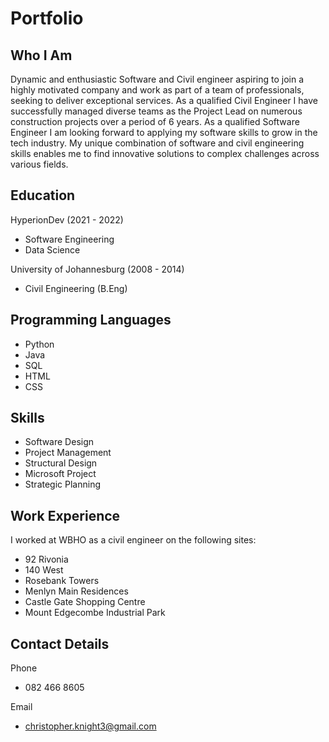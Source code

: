 # Portfolio

## Who I Am
Dynamic and enthusiastic Software and Civil engineer 
aspiring to join a highly motivated company and work as
part of a team of professionals, seeking to deliver
exceptional services. As a qualified Civil Engineer I have
successfully managed diverse teams as the Project Lead
on numerous construction projects over a period of 6
years. As a qualified Software Engineer I am looking
forward to applying my software skills to grow in the
tech industry. My unique combination of software and
civil engineering skills enables me to find innovative
solutions to complex challenges across various fields.

## Education
HyperionDev (2021 - 2022)
- Software Engineering
- Data Science

University of Johannesburg (2008 - 2014)
- Civil Engineering (B.Eng)

## Programming Languages
- Python
- Java
- SQL
- HTML
- CSS

## Skills
- Software Design
- Project Management
- Structural Design
- Microsoft Project
- Strategic Planning

## Work Experience
I worked at WBHO as a civil engineer on the following
sites:
- 92 Rivonia
- 140 West
- Rosebank Towers
- Menlyn Main Residences
- Castle Gate Shopping Centre
- Mount Edgecombe Industrial Park

## Contact Details
Phone
- 082 466 8605

Email
- christopher.knight3@gmail.com
